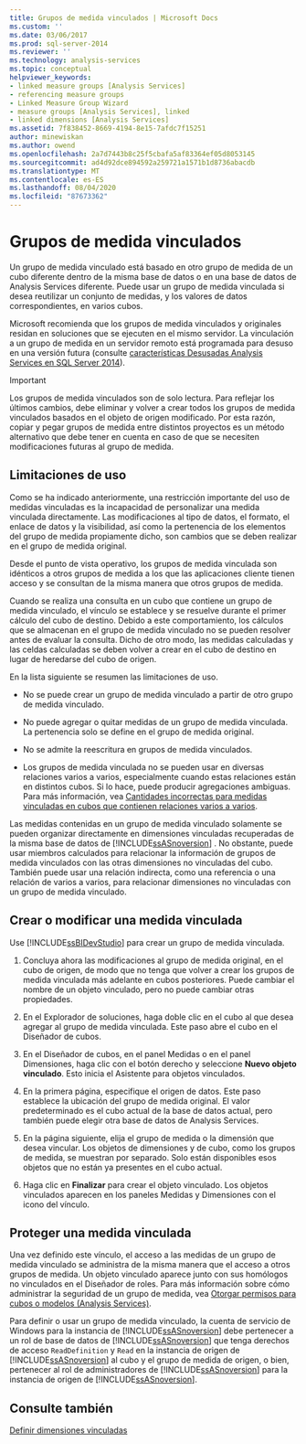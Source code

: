 ```yaml
---
title: Grupos de medida vinculados | Microsoft Docs
ms.custom: ''
ms.date: 03/06/2017
ms.prod: sql-server-2014
ms.reviewer: ''
ms.technology: analysis-services
ms.topic: conceptual
helpviewer_keywords:
- linked measure groups [Analysis Services]
- referencing measure groups
- Linked Measure Group Wizard
- measure groups [Analysis Services], linked
- linked dimensions [Analysis Services]
ms.assetid: 7f838452-8669-4194-8e15-7afdc7f15251
author: minewiskan
ms.author: owend
ms.openlocfilehash: 2a7d7443b8c25f5cbafa5af83364ef05d8053145
ms.sourcegitcommit: ad4d92dce894592a259721a1571b1d8736abacdb
ms.translationtype: MT
ms.contentlocale: es-ES
ms.lasthandoff: 08/04/2020
ms.locfileid: "87673362"
---
```

# <a name="linked-measure-groups"></a>Grupos de medida vinculados
  Un grupo de medida vinculado está basado en otro grupo de medida de un cubo diferente dentro de la misma base de datos o en una base de datos de Analysis Services diferente. Puede usar un grupo de medida vinculada si desea reutilizar un conjunto de medidas, y los valores de datos correspondientes, en varios cubos.  
  
 Microsoft recomienda que los grupos de medida vinculados y originales residan en soluciones que se ejecuten en el mismo servidor. La vinculación a un grupo de medida en un servidor remoto está programada para desuso en una versión futura (consulte [características Desusadas Analysis Services en SQL Server 2014](../deprecated-analysis-services-features-in-sql-server-2014.md)).  
  
> [!IMPORTANT]  
>  Los grupos de medida vinculados son de solo lectura. Para reflejar los últimos cambios, debe eliminar y volver a crear todos los grupos de medida vinculados basados en el objeto de origen modificado. Por esta razón, copiar y pegar grupos de medida entre distintos proyectos es un método alternativo que debe tener en cuenta en caso de que se necesiten modificaciones futuras al grupo de medida.  
  
## <a name="usage-limitations"></a>Limitaciones de uso  
 Como se ha indicado anteriormente, una restricción importante del uso de medidas vinculadas es la incapacidad de personalizar una medida vinculada directamente. Las modificaciones al tipo de datos, el formato, el enlace de datos y la visibilidad, así como la pertenencia de los elementos del grupo de medida propiamente dicho, son cambios que se deben realizar en el grupo de medida original.  
  
 Desde el punto de vista operativo, los grupos de medida vinculada son idénticos a otros grupos de medida a los que las aplicaciones cliente tienen acceso y se consultan de la misma manera que otros grupos de medida.  
  
 Cuando se realiza una consulta en un cubo que contiene un grupo de medida vinculado, el vínculo se establece y se resuelve durante el primer cálculo del cubo de destino. Debido a este comportamiento, los cálculos que se almacenan en el grupo de medida vinculado no se pueden resolver antes de evaluar la consulta. Dicho de otro modo, las medidas calculadas y las celdas calculadas se deben volver a crear en el cubo de destino en lugar de heredarse del cubo de origen.  
  
 En la lista siguiente se resumen las limitaciones de uso.  
  
-   No se puede crear un grupo de medida vinculado a partir de otro grupo de medida vinculado.  
  
-   No puede agregar o quitar medidas de un grupo de medida vinculada. La pertenencia solo se define en el grupo de medida original.  
  
-   No se admite la reescritura en grupos de medida vinculados.  
  
-   Los grupos de medida vinculada no se pueden usar en diversas relaciones varios a varios, especialmente cuando estas relaciones están en distintos cubos. Si lo hace, puede producir agregaciones ambiguas. Para más información, vea [Cantidades incorrectas para medidas vinculadas en cubos que contienen relaciones varios a varios](https://social.technet.microsoft.com/wiki/contents/articles/22911.incorrect-amounts-for-linked-measures-in-cubes-containing-many-to-many-relationships-ssas-troubleshooting.aspx).  
  
 Las medidas contenidas en un grupo de medida vinculado solamente se pueden organizar directamente en dimensiones vinculadas recuperadas de la misma base de datos de [!INCLUDE[ssASnoversion](../../includes/ssasnoversion-md.md)] . No obstante, puede usar miembros calculados para relacionar la información de grupos de medida vinculados con las otras dimensiones no vinculadas del cubo. También puede usar una relación indirecta, como una referencia o una relación de varios a varios, para relacionar dimensiones no vinculadas con un grupo de medida vinculado.  
  
## <a name="create-or-modify-a-linked-measure"></a>Crear o modificar una medida vinculada  
 Use [!INCLUDE[ssBIDevStudio](../../includes/ssbidevstudio-md.md)] para crear un grupo de medida vinculada.  
  
1.  Concluya ahora las modificaciones al grupo de medida original, en el cubo de origen, de modo que no tenga que volver a crear los grupos de medida vinculada más adelante en cubos posteriores. Puede cambiar el nombre de un objeto vinculado, pero no puede cambiar otras propiedades.  
  
2.  En el Explorador de soluciones, haga doble clic en el cubo al que desea agregar al grupo de medida vinculada. Este paso abre el cubo en el Diseñador de cubos.  
  
3.  En el Diseñador de cubos, en el panel Medidas o en el panel Dimensiones, haga clic con el botón derecho y seleccione **Nuevo objeto vinculado**. Esto inicia el Asistente para objetos vinculados.  
  
4.  En la primera página, especifique el origen de datos. Este paso establece la ubicación del grupo de medida original. El valor predeterminado es el cubo actual de la base de datos actual, pero también puede elegir otra base de datos de Analysis Services.  
  
5.  En la página siguiente, elija el grupo de medida o la dimensión que desea vincular. Los objetos de dimensiones y de cubo, como los grupos de medida, se muestran por separado. Solo están disponibles esos objetos que no están ya presentes en el cubo actual.  
  
6.  Haga clic en **Finalizar** para crear el objeto vinculado. Los objetos vinculados aparecen en los paneles Medidas y Dimensiones con el icono del vínculo.  
  
## <a name="secure-a-linked-measure"></a>Proteger una medida vinculada  
 Una vez definido este vínculo, el acceso a las medidas de un grupo de medida vinculado se administra de la misma manera que el acceso a otros grupos de medida. Un objeto vinculado aparece junto con sus homólogos no vinculados en el Diseñador de roles. Para más información sobre cómo administrar la seguridad de un grupo de medida, vea [Otorgar permisos para cubos o modelos &#40;Analysis Services&#41;](grant-cube-or-model-permissions-analysis-services.md).  
  
 Para definir o usar un grupo de medida vinculado, la cuenta de servicio de Windows para la instancia de [!INCLUDE[ssASnoversion](../../includes/ssasnoversion-md.md)] debe pertenecer a un rol de base de datos de [!INCLUDE[ssASnoversion](../../includes/ssasnoversion-md.md)] que tenga derechos de acceso `ReadDefinition` y `Read` en la instancia de origen de [!INCLUDE[ssASnoversion](../../includes/ssasnoversion-md.md)] al cubo y el grupo de medida de origen, o bien, pertenecer al rol de administradores de [!INCLUDE[ssASnoversion](../../includes/ssasnoversion-md.md)] para la instancia de origen de [!INCLUDE[ssASnoversion](../../includes/ssasnoversion-md.md)].  
  
## <a name="see-also"></a>Consulte también  
 [Definir dimensiones vinculadas](define-linked-dimensions.md)  
  
  
